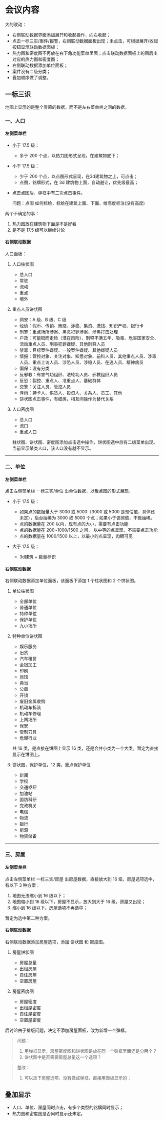 # 会议内容

大的改动：

- 右侧联动数据界面添加展开和收起操作，向右收起；
- 点击一标三实/案件/报警，右侧联动数据面板出现；未点击，可根据展开/收起按钮显示联动数据面板；
- 热力图和密度图不再放在右下角功能菜单里面；点击联动数据面板上的图后出对应的热力图和密度图；
- 右侧联动数据添加单位面板；
- 案件没有二级分类；
- 叠加顺序做了调整。

## 一标三识

地图上显示的是整个屏幕的数据，而不是左右菜单栏之间的数据。

### 一、人口

#### 左侧菜单栏

- 小于 17.5 级：
  - 多于 200 个点，以热力图形式呈现，在建筑物底下；
- 小于 17.5 级：
  - 少于 200 个点，以点图形式呈现，在3d建筑物之上，可点击；
  - 点图，铭牌形式，在 3d 建筑物上面，自动避让，优先级最高；
- 点击点图后，弹框中有二次点击事件。

  问题：点图 如何标绘，标绘在建筑上面、下面、给高度标注(没有高度)

两个不确定的事：

1. 热力图放在建筑物下面是不是好看
2. 是不是 17.5 级可以继续讨论

#### 右侧联动数据

人口面板：

1. 人口柱状图

   - 总人口
   - 常驻
   - 流动
   - 重点
   - 境外

2. 重点人员饼状图

   - 网安：A 级、B 级、C 级
   - 经侦：假币、传销、贿赂、涉稳、集资、洗钱、知识产权、银行卡
   - 刑警：重点场所涉案、黑恶犯罪涉案、涉黑打击处理
   - 户政：可能铤而走险（潜在风险）、刑释不满五年、吸毒、危害国家安全、流动重点人员、刑事犯罪嫌疑、其他刑释人员
   - 禁毒：目标案件嫌疑、一般案件嫌疑、其他嫌疑人员
   - 情报：管控对象、关注对象、知悉对象、前科人员、其他重点人员、涉毒人员、重点上访人员、涉恐人员、涉稳人员、在逃人员、精神病员
   - 国保：没有分类
   - 反邪教：有害气功组织、法轮功人员、邪教组织人员
   - 反恐：裂控、重点人、准重点人、基础群体
   - 交警：关注人员、管控人员
   - 泽雨：持卡人、供货人、投资人、关系人、员工、其他
   - 饼状图点击事件，有细类，相互间操作为替代关系

3. 人口密度图

   - 总人口
   - 流口
   - 重点人口

   柱状图、饼状图、密度图添加点击选中操作，饼状图选中后有二级菜单出现。
   当前显示某类人口，该人口没有就不显示。

---

### 二、单位

#### 左侧菜单栏

点击左侧菜单栏 一标三实/单位 出单位数据，以散点图的形式展现。

- 小于 17.5 级：

  - 如果点的数据量大于 3000 或 5000（3000 或 5000 是预估值，具体还未定），后台抽稀为 3000 或 5000 个点；如果小于该阈值，不做抽稀。
  - 点的数据量在 200 以内，现有点的大小，需要有点击功能
  - 点的数据量在 200~1000/1500 之间， 以中等的点呈现，不需要点击功能
  - 点的数据量在 1000/1500 以上，以最小的点呈现，肉眼可见

- 大于 17.5 级：
  - 3d建筑 + 数量标识

#### 右侧联动数据

右侧联动数据添加单位面板，该面板下添加 1 个柱状图和 2 个饼状图。

1. 单位柱状图

   - 全部单位
   - 普通单位
   - 特种单位
   - 保护单位
   - 九小场所

2. 特种单位饼状图

   - 娱乐服务
   - 旧货
   - 汽车租赁
   - 金银加工
   - 印刷
   - 旅馆
   - 典当
   - 公章
   - 开锁
   - 废旧金属收购
   - 机动车拆装
   - 机动车修理
   - 上网场所
   - 保安
   - 管制刀具
   - 危爆行业

   共 16 类，是直接在饼图上显示 16 类，还是合并小类为一个大类。暂定为直接显示在饼图上。

3. 饼状图，保护单位，12 类，重点保护单位
   - 新闻
   - 学校
   - 交通枢纽
   - 加油站
   - 国防科研
   - 党政机关
   - 电信
   - 物流
   - 银行
   - 能源
   - 物资储备

---

### 三、房屋

#### 左侧菜单栏

点击左侧菜单栏 一标三实/房屋 出房屋数据，直接放大到 16 级，房屋选项选中，有以下 3 种方案：

1. 地图无法缩小到 16 级以下；
2. 地图缩小到 16 级以下，房屋不显示，放大到大于 16 级，房屋又出现；
3. 缩小到 16 级以下，房屋选项不再选中；

暂定为选中第二种方案。

#### 右侧联动数据

右侧联动数据添加房屋选项，添加 饼状图 和 密度图。

1.  房屋饼状图

    - 房屋总量
    - 出租房屋
    - 自住房屋
    - 空置房屋

2.  房屋密度图

    - 房屋密度
    - 出租屋密度
    - 自住屋密度
    - 空置屋密度

后讨论由于排版问题，决定不添加房屋面板，改为新增一个弹框。

> 问题：
>
> 1. 用弹框显示，房屋密度图和饼状图是放在同一个弹框里面还是分两个？
> 2. 饼状图中是否需要房屋总量这一个选项？

> 整改：
>
> 1. 可以放下房屋选项，没有做成弹框，直接用面板显示的；

## 叠加显示

- 人口、单位、房屋同时点击，有多个类型的铭牌同时显示；
- 热力图和密度图是否同时显示还未定。